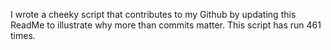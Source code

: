 I wrote a cheeky script that contributes to my Github by updating this ReadMe to illustrate why more than commits matter. This script has run 461 times.